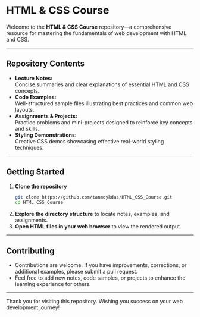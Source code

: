 # HTML & CSS Course

Welcome to the **HTML & CSS Course** repository—a comprehensive resource for mastering the fundamentals of web development with HTML and CSS.

---

## Repository Contents

- **Lecture Notes:**  
  Concise summaries and clear explanations of essential HTML and CSS concepts.
- **Code Examples:**  
  Well-structured sample files illustrating best practices and common web layouts.
- **Assignments & Projects:**  
  Practice problems and mini-projects designed to reinforce key concepts and skills.
- **Styling Demonstrations:**  
  Creative CSS demos showcasing effective real-world styling techniques.

---

## Getting Started

1. **Clone the repository**
    ```bash
    git clone https://github.com/tanmoykdas/HTML_CSS_Course.git
    cd HTML_CSS_Course
    ```
2. **Explore the directory structure** to locate notes, examples, and assignments.
3. **Open HTML files in your web browser** to view the rendered output.

---

## Contributing

- Contributions are welcome. If you have improvements, corrections, or additional examples, please submit a pull request.
- Feel free to add new notes, code samples, or projects to enhance the learning experience for others.

---

Thank you for visiting this repository. Wishing you success on your web development journey!
